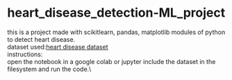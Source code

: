 # heart_disease_detection-ML_project
this is a project made with scikitlearn, pandas, matplotlib modules of python to detect heart disease.\
dataset used:[heart disease dataset](https://www.kaggle.com/datasets/johnsmith88/heart-disease-dataset)\
instructions:\
open the notebook in a google colab or jupyter include the dataset in the filesystem and run the code.\
